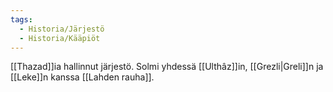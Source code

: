 ```yaml
---
tags:
  - Historia/Järjestö
  - Historia/Kääpiöt
---
```

[[Thazad]]ia hallinnut järjestö. Solmi yhdessä [[Ulthâz]]in, [[Grezli|Greli]]n ja [[Leke]]n kanssa [[Lahden rauha]].